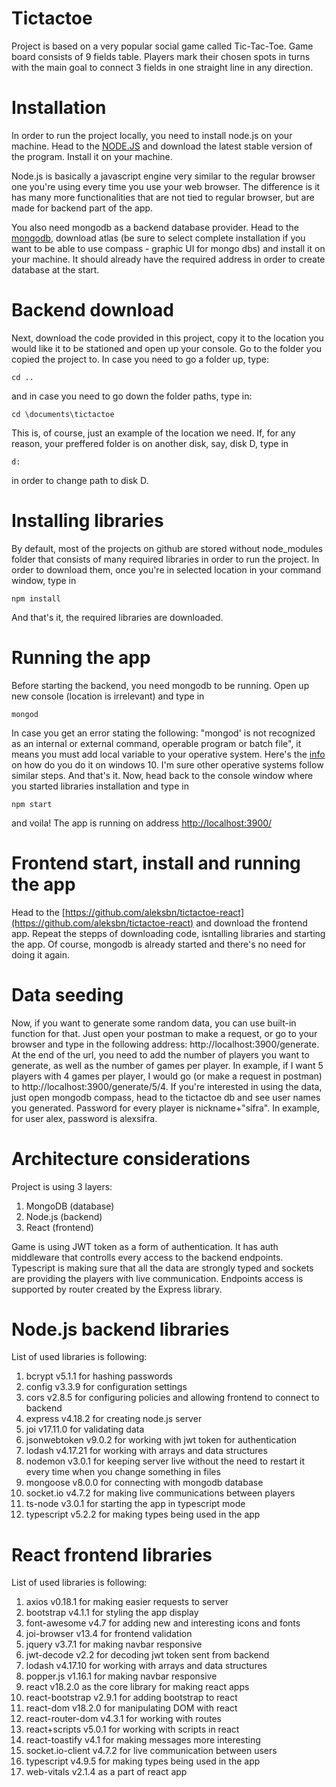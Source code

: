 # Tictactoe

Project is based on a very popular social game called Tic-Tac-Toe. Game board consists of 9 fields table. Players mark their chosen spots in turns with the main goal to connect 3 fields in one straight line in any direction.

# Installation
In order to run the project locally, you need to install node.js on your machine. Head to the [NODE.JS](https://nodejs.org/en) and download the latest stable version of the program. Install it on your machine.

Node.js is basically a javascript engine very similar to the regular browser one you're using every time you use your web browser. The difference is it has many more functionalities that are not tied to regular browser, but are made for backend part of the app.

You also need mongodb as a backend database provider. Head to the [mongodb](https://www.mongodb.com/atlas), download atlas (be sure to select complete installation if you want to be able to use compass - graphic UI for mongo dbs) and install it on your machine. It should already have the required address in order to create database at the start.

# Backend download
Next, download the code provided in this project, copy it to the location you would like it to be stationed and open up your console.
Go to the folder you copied the project to. In case you need to go a folder up, type:
```
cd ..
```
and in case you need to go down the folder paths, type in:
```
cd \documents\tictactoe
```
This is, of course, just an example of the location we need. If, for any reason, your preffered folder is on another disk, say, disk D, type in
```
d:
```
in order to change path to disk D.

# Installing libraries
By default, most of the projects on github are stored without node_modules folder that consists of many required libraries in order to run the project. In order to download them, once you're in selected location in your command window, type in
```
npm install
```
And that's it, the required libraries are downloaded.
# Running the app
Before starting the backend, you need mongodb to be running. Open up new console (location is irrelevant) and type in
```
mongod
```
In case you get an error stating the following: "mongod' is not recognized as an internal or external command, operable program or batch file", it means you must add local variable to your operative system. Here's the [info](https://stackoverflow.com/questions/51224959/mongo-is-not-recognized-as-an-internal-or-external-command-operable-program-o) on how do you do it on windows 10. I'm sure other operative systems follow similar steps. And that's it. Now, head back to the console window where you started libraries installation and type in 
```
npm start
```
and voila! The app is running on address [http://localhost:3900/](http://localhost:3900/)

# Frontend start, install and running the app
Head to the [https://github.com/aleksbn/tictactoe-react](https://github.com/aleksbn/tictactoe-react) and download the frontend app. Repeat the stepps of downloading code, isntalling libraries and starting the app. Of course, mongodb is already started and there's no need for doing it again.

# Data seeding
Now, if you want to generate some random data, you can use built-in function for that. Just open your postman to make a request, or go to your browser and type in the following address: http://localhost:3900/generate. At the end of the url, you need to add the number of players you want to generate, as well as the number of games per player. In example, if I want 5 players with 4 games per player, I would go (or make a request in postman) to http://localhost:3900/generate/5/4. If you're interested in using the data, just open mongodb compass, head to the tictactoe db and see user names you generated. Password for every player is nickname+"sifra". In example, for user alex, password is alexsifra.

# Architecture considerations
Project is using 3 layers:
1. MongoDB (database)
2. Node.js (backend)
3. React (frontend)

Game is using JWT token as a form of authentication. It has auth middleware that controlls every access to the backend endpoints. Typescript is making sure that all the data are strongly typed and sockets are providing the players with live communication. Endpoints access is supported by router created by the Express library.

# Node.js backend libraries
List of used libraries is following:
1. bcrypt v5.1.1 for hashing passwords
2. config v3.3.9 for configuration settings
3. cors v2.8.5 for configuring policies and allowing frontend to connect to backend
4. express v4.18.2 for creating node.js server
5. joi v17.11.0 for validating data
6. jsonwebtoken v9.0.2 for working with jwt token for authentication
7. lodash v4.17.21 for working with arrays and data structures
8. nodemon v3.0.1 for keeping server live without the need to restart it every time when you change something in files
9. mongoose v8.0.0 for connecting with mongodb database
10. socket.io v4.7.2 for making live communications between players
11. ts-node v3.0.1 for starting the app in typescript mode
12. typescript v5.2.2 for making types being used in the app

# React frontend libraries
List of used libraries is following:
1. axios v0.18.1 for making easier requests to server
2. bootstrap v4.1.1 for styling the app display
3. font-awesome v4.7 for adding new and interesting icons and fonts
4. joi-browser v13.4 for frontend validation
5. jquery v3.7.1 for making navbar responsive
6. jwt-decode v2.2 for decoding jwt token sent from backend
7. lodash v4.17.10 for working with arrays and data structures
8. popper.js v1.16.1 for making navbar responsive
9. react v18.2.0 as the core library for making react apps
10. react-bootstrap v2.9.1 for adding bootstrap to react
11. react-dom v18.2.0 for manipulating DOM with react
12. react-router-dom v4.3.1 for working with routes
13. react+scripts v5.0.1 for working with scripts in react
14. react-toastify v4.1 for making messages more interesting
15. socket.io-client v4.7.2 for live communication between users
16. typescript v4.9.5 for making types being used in the app
17. web-vitals v2.1.4 as a part of react app
